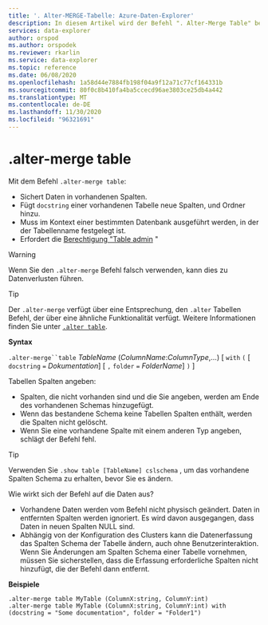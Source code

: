 ```yaml
---
title: '. Alter-MERGE-Tabelle: Azure-Daten-Explorer'
description: In diesem Artikel wird der Befehl ". Alter-Merge Table" beschrieben.
services: data-explorer
author: orspod
ms.author: orspodek
ms.reviewer: rkarlin
ms.service: data-explorer
ms.topic: reference
ms.date: 06/08/2020
ms.openlocfilehash: 1a58d44e7884fb198f04a9f12a71c77cf164331b
ms.sourcegitcommit: 80f0c8b410fa4ba5ccecd96ae3803ce25db4a442
ms.translationtype: MT
ms.contentlocale: de-DE
ms.lasthandoff: 11/30/2020
ms.locfileid: "96321691"
---
```

# <a name="alter-merge-table"></a>.alter-merge table
 
Mit dem Befehl `.alter-merge table`:

* Sichert Daten in vorhandenen Spalten.
* Fügt `docstring` einer vorhandenen Tabelle neue Spalten, und Ordner hinzu.
* Muss im Kontext einer bestimmten Datenbank ausgeführt werden, in der der Tabellenname festgelegt ist.
* Erfordert die [Berechtigung "Table admin](../management/access-control/role-based-authorization.md) "

> [!WARNING]
> Wenn Sie den `.alter-merge` Befehl falsch verwenden, kann dies zu Datenverlusten führen.

> [!TIP]
> Der `.alter-merge` verfügt über eine Entsprechung, den `.alter` Tabellen Befehl, der über eine ähnliche Funktionalität verfügt. Weitere Informationen finden Sie unter [`.alter table`](../management/alter-table-command.md).

**Syntax**

`.alter-merge``table` *TableName* (*ColumnName*:*ColumnType*,...)  [ `with` `(` [ `docstring` `=` *Dokumentation*] [ `,` `folder` `=` *FolderName*] `)` ]

Tabellen Spalten angeben:
 * Spalten, die nicht vorhanden sind und die Sie angeben, werden am Ende des vorhandenen Schemas hinzugefügt.
 * Wenn das bestandene Schema keine Tabellen Spalten enthält, werden die Spalten nicht gelöscht.
 * Wenn Sie eine vorhandene Spalte mit einem anderen Typ angeben, schlägt der Befehl fehl.

> [!TIP]
> Verwenden Sie `.show table [TableName] cslschema` , um das vorhandene Spalten Schema zu erhalten, bevor Sie es ändern.

Wie wirkt sich der Befehl auf die Daten aus?
* Vorhandene Daten werden vom Befehl nicht physisch geändert. Daten in entfernten Spalten werden ignoriert. Es wird davon ausgegangen, dass Daten in neuen Spalten NULL sind.
* Abhängig von der Konfiguration des Clusters kann die Datenerfassung das Spalten Schema der Tabelle ändern, auch ohne Benutzerinteraktion. Wenn Sie Änderungen am Spalten Schema einer Tabelle vornehmen, müssen Sie sicherstellen, dass die Erfassung erforderliche Spalten nicht hinzufügt, die der Befehl dann entfernt.

**Beispiele**

```kusto
.alter-merge table MyTable (ColumnX:string, ColumnY:int) 
.alter-merge table MyTable (ColumnX:string, ColumnY:int) with (docstring = "Some documentation", folder = "Folder1")
```
 
